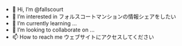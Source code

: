- 👋 Hi, I’m @fallscourt
- 👀 I’m interested in フォルスコートマンションの情報シェアをしたい
- 🌱 I’m currently learning ...
- 💞️ I’m looking to collaborate on ...
- 📫 How to reach me ウェブサイトにアクセスしてください

<!---
fallscourt/fallscourt is a ✨ special ✨ repository because its `README.md` (this file) appears on your GitHub profile.
You can click the Preview link to take a look at your changes.
--->
